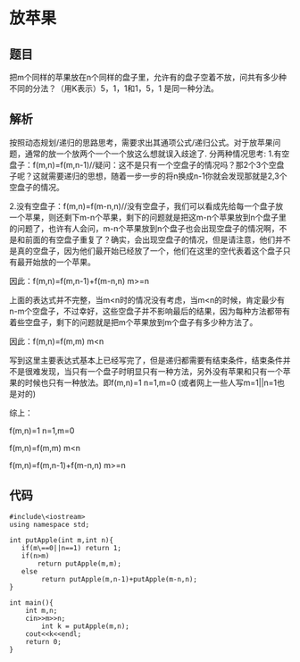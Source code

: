 # 放苹果
## 题目
把m个同样的苹果放在n个同样的盘子里，允许有的盘子空着不放，问共有多少种不同的分法？（用K表示）5，1，1和1，5，1 是同一种分法。
## 解析
按照动态规划/递归的思路思考，需要求出其通项公式/递归公式。对于放苹果问题，通常的放一个放两个一个一个放这么想就误入歧途了.
分两种情况思考:
1.有空盘子：f(m,n)=f(m,n-1)//疑问：这不是只有一个空盘子的情况吗？那2个3个空盘子呢？这就需要递归的思想，随着一步一步的将n换成n-1你就会发现那就是2,3个空盘子的情况。

2.没有空盘子：f(m,n)=f(m-n,n)//没有空盘子，我们可以看成先给每一个盘子放一个苹果，则还剩下m-n个苹果，剩下的问题就是把这m-n个苹果放到n个盘子里的问题了，也许有人会问，m-n个苹果放到n个盘子也会出现空盘子的情况啊，不是和前面的有空盘子重复了？确实，会出现空盘子的情况，但是请注意，他们并不是真的空盘子，因为他们最开始已经放了一个，他们在这里的空代表着这个盘子只有最开始放的一个苹果。

因此：f(m,n)=f(m,n-1)+f(m-n,n) m>=n

上面的表达式并不完整，当m<n时的情况没有考虑，当m<n的时候，肯定最少有n-m个空盘子，不过幸好，这些空盘子并不影响最后的结果，因为每种方法都带有着些空盘子，剩下的问题就是把m个苹果放到m个盘子有多少种方法了。

因此：f(m,n)=f(m,m) m<n

写到这里主要表达式基本上已经写完了，但是递归都需要有结束条件，结束条件并不是很难发现，当只有一个盘子时明显只有一种方法，另外没有苹果和只有一个苹果的时候也只有一种放法。即f(m,n)=1 n=1,m=0 (或者网上一些人写m=1||n=1也是对的)

综上：

f(m,n)=1 n=1,m=0

f(m,n)=f(m,m) m<n  

f(m,n)=f(m,n-1)+f(m-n,n) m>=n

## 代码
```
#include\<iostream>
using namespace std;

int putApple(int m,int n){
   if(m\==0||n==1) return 1;
   if(n>m) 
       return putApple(m,m);
   else
        return putApple(m,n-1)+putApple(m-n,n);
}

int main(){
	int m,n;
	cin>>m>>n;
        int k = putApple(m,n);
	cout<<k<<endl;
	return 0;
}
```
